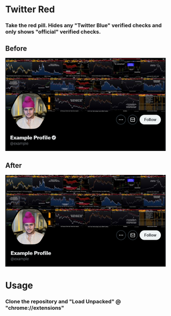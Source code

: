 # Twitter Red

### Take the red pill. Hides any "Twitter Blue" verified checks and only shows "official" verified checks.

## Before
![](img/before.png)

## After
![](img/after.png)

# Usage

### Clone the repository and "Load Unpacked" @ "chrome://extensions"